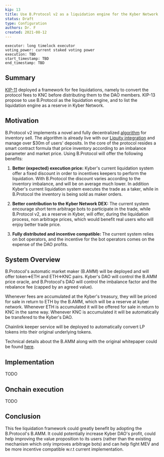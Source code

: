 ```yaml
---
kip: 13
title: Use B.Protocol v2 as a liquidation engine for the Kyber Network's fee liquidation framework
status: Draft
type: Configuration
authors: Dr. F
created: 2021-08-12
---
```


```
executor: long timelock executor
voting_power: current staked voting power
execution: TBD
start_timestamp: TBD
end_timestamp: TBD
```

## Summary
[KIP-11](https://github.com/KyberNetwork/KIPs/blob/master/KIPs/kip-11.md) deployed a framework for fee liquidations, namely to convert the protocol fees to KNC before distributing them to the DAO members.
KIP-13 propose to use B.Protocol as the liquidation engine, and to list the liquidation engine as a reserve in Kyber Network.


## Motivation
B.Protocol v2 implements a novel and fully decentralized [algorithm](https://docs.bprotocol.org/technical-documentation/untitled-1) for inventory sell. The algorithm is already live with our [Liquity integration](https://docs.bprotocol.org/info/user-guides/liquity-user-guide) and manage over $30m of users' deposits.
In the core of the protocol resides a smart contract formula that price inventory according to an imbalance parameter and market price.
Using B.Protocol will offer the following benefits:
1. **Better (expected) execution price:** Kyber's current liquidation system offer a fixed discount in order to incentives keepers to perform the liquidation. With B.Protocol the discount varies according to the inventory imbalance, and will be on average much lower.
In addition Kyber's current liquidation system executes the trade as a taker, while in B.Protocol the inventory is being sold as maker orders. 

2. **Better contribution to the Kyber Network DEX:** The current system encourage short term arbitrage bots to participate in the trade, while B.Protocol v2, as a reserve in Kyber, will offer, during the liquidation process, non arbitrage prices, which would benefit real users who will enjoy better trade price.

3. **Fully distributed and incentive compatible:** The current system relies on bot operators, and the incentive for the bot operators comes on the expense of the DAO profits.

## System Overview
B.Protocol's automatic market maker (B.AMM) will be deployed and will offer token=>ETH and ETH=>KNC pairs.
Kyber's DAO will control the B.AMM price oracle, and B.Protocol's DAO will control the imbalance factor and the rebalance fee (capped by an agreed value).

Whenever fees are accumulated at the Kyber's treasury, they will be priced for sale in return to ETH by the B.AMM, which will be a reserve at kyber network.
Whenever ETH is accumulated it will be offered for sale in return to KNC in the same way.
Whenever KNC is accumulated it will be automatically be transfered to the Kyber's DAO.

Chainlink keeper service will be deployed to automatically convert LP tokens into their original underlying tokens.

Technical details about the B.AMM along with the original whitepaper could be found [here](https://docs.bprotocol.org/technical-documentation/untitled-1).

## Implementation
TODO

## Onchain execution

TODO

## Conclusion
This fee liquidation framework could greatly benefit by adopting the B.Protocol's B.AMM. It could potentially increase Kyber DAO's profit, could help improving the value proposition to its users (rather than the existing mechanism which only improves arbitrage bots) and can help fight MEV and be more incentive compatible w.r.t current implementation.

